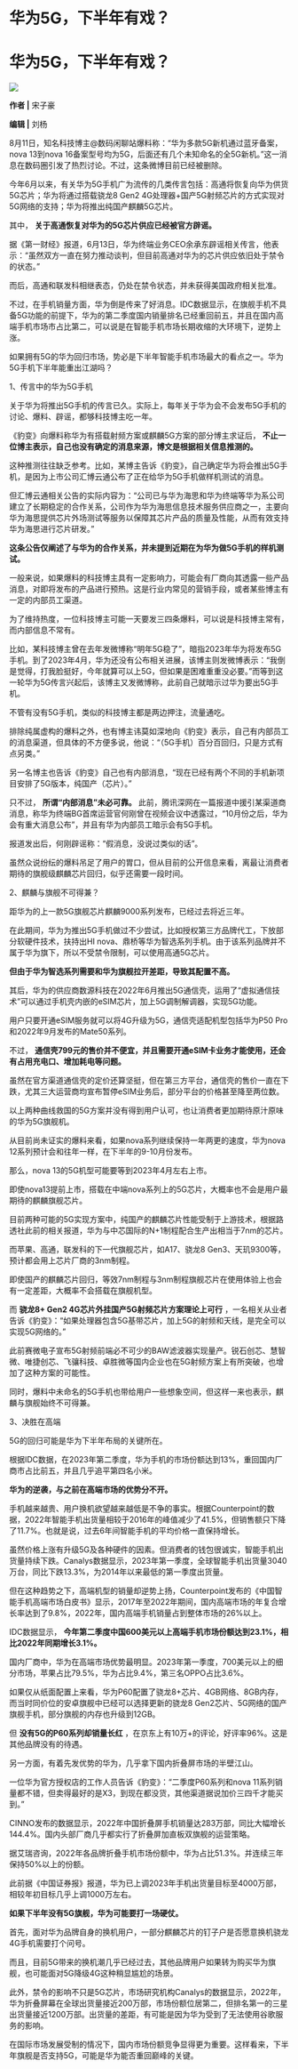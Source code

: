 # 华为5G，下半年有戏？

# 华为5G，下半年有戏？

![](https://inews.gtimg.com/news_bt/Ooud4uwf1MllzW7SUR_m1NhPwA8eyJ4s8Q-GO3Ar1veYgAA/1000)

**作者 |** 宋子豪

**编辑 |** 刘杨

8月11日，知名科技博主@数码闲聊站爆料称：“华为多款5G新机通过蓝牙备案，nova 13到nova
16备案型号均为5G，后面还有几个未知命名的全5G新机。”这一消息在数码圈引发了热烈讨论。不过，这条微博目前已经被删除。

今年6月以来，有关华为5G手机广为流传的几类传言包括：高通将恢复向华为供货5G芯片；华为将通过搭载骁龙8 Gen2
4G处理器+国产5G射频芯片的方式实现对5G网络的支持；华为将推出纯国产麒麟5G芯片。

其中， **关于高通恢复对华为的5G芯片供应已经被官方辟谣。**

据《第一财经》报道，6月13日，华为终端业务CEO余承东辟谣相关传言，他表示：“虽然双方一直在努力推动谈判，但目前高通对华为的芯片供应依旧处于禁令的状态。”

而后，高通和联发科相继表态，仍处在禁令状态，并未获得美国政府相关批准。

不过，在手机销量方面，华为倒是传来了好消息。IDC数据显示，在旗舰手机不具备5G功能的前提下，华为的第二季度国内销量排名已经重回前五，并且在国内高端手机市场市占比第二，可以说是在智能手机市场长期收缩的大环境下，逆势上涨。

如果拥有5G的华为回归市场，势必是下半年智能手机市场最大的看点之一。华为5G手机下半年能重出江湖吗？

1、传言中的华为5G手机

关于华为将推出5G手机的传言已久。实际上，每年关于华为会不会发布5G手机的讨论、爆料、辟谣，都够科技博主吃一年。

《豹变》向爆料称华为有搭载射频方案或麒麟5G方案的部分博主求证后， **不止一位博主表示，自己也没有确定的消息来源，博文是根据相关信息推测的。**

这种推测往往缺乏参考。比如，某博主告诉《豹变》，自己确定华为将会推出5G手机，是因为上市公司汇博云通公布了正在给华为5G手机做样机测试的消息。

但汇博云通相关公告的实际内容为：“公司已与华为海思和华为终端等华为系公司建立了长期稳定的合作关系，公司作为华为海思信息技术服务供应商之一，主要向华为海思提供芯片外场测试等服务以保障其芯片产品的质量及性能，从而有效支持华为海思进行芯片研发。”

**这条公告仅阐述了与华为的合作关系，并未提到近期在为华为做5G手机的样机测试。**

一般来说，如果爆料的科技博主具有一定影响力，可能会有厂商向其透露一些产品消息，对即将发布的产品进行预热。这是行业内常见的营销手段，或者某些博主有一定的内部员工渠道。

为了维持热度，一位科技博主可能一天要发三四条爆料，可以说是科技博主常有，而内部信息不常有。

比如，某科技博主曾在去年发微博称“明年5G稳了”，暗指2023年华为将发布5G手机。到了2023年4月，华为还没有公布相关进展，该博主则发微博表示：“我倒是觉得，打我脸挺好，今年就算可以上5G，但如果是困难重重没必要。”而等到这一轮华为5G传言兴起后，该博主又发微博称，此前自己就暗示过华为要出5G手机。

不管有没有5G手机，类似的科技博主都是两边押注，流量通吃。

排除纯属虚构的爆料之外，也有博主讳莫如深地向《豹变》表示，自己有内部员工的消息渠道，但具体的不方便多说，他说：“（5G手机）百分百回归，只是方式有点另类。”

另一名博主也告诉《豹变》自己也有内部消息，“现在已经有两个不同的手机新项目安排了5G版本，纯国产（芯片）。”

只不过， **所谓“内部消息”未必可靠。**
此前，腾讯深网在一篇报道中援引某渠道商消息，称华为终端BG首席运营官何刚曾在视频会议中透露过，“10月份之后，华为会有重大消息公布”，并且有华为内部员工暗示会有5G手机。

报道发出后，何刚辟谣称：“假消息，没说过类似的话”。

虽然众说纷纭的爆料吊足了用户的胃口，但从目前的公开信息来看，离最让消费者期待的旗舰级麒麟芯片回归，似乎还需要一段时间。

2、麒麟与旗舰不可得兼？

距华为的上一款5G旗舰芯片麒麟9000系列发布，已经过去将近三年。

在此期间，华为为推出5G手机做过不少尝试，比如授权第三方品牌代工，下放部分软硬件技术，扶持出HI
nova、鼎桥等华为智选系列手机。由于该系列品牌并不属于华为旗下，所以不受禁令限制，可以使用高通5G芯片。

**但由于华为智选系列需要和华为旗舰拉开差距，导致其配置不高。**

其后，华为的供应商数源科技在2022年6月推出5G通信壳，运用了“虚拟通信技术”可以通过手机壳内嵌的eSIM芯片，加上5G调制解调器，实现5G功能。

用户只要开通eSIM服务就可以将4G升级为5G，通信壳适配机型包括华为P50 Pro和2022年9月发布的Mate50系列。

不过， **通信壳799元的售价并不便宜，并且需要开通eSIM卡业务才能使用，还会有占用充电口、增加耗电等问题。**

虽然在官方渠道通信壳的定价还算坚挺，但在第三方平台，通信壳的售价一直在下跌，尤其三大运营商均宣布暂停eSIM业务后，部分平台的价格甚至降至两位数。

以上两种曲线救国的5G方案并没有得到用户认可，也让消费者更加期待原汁原味的华为5G旗舰机。

从目前尚未证实的爆料来看，如果nova系列继续保持一年两更的速度，华为nova 12系列预计会和往年一样，在下半年的9-10月份发布。

那么，nova 13的5G机型可能要等到2023年4月左右上市。

即使nova13提前上市，搭载在中端nova系列上的5G芯片，大概率也不会是用户最期待的麒麟旗舰芯片。

目前两种可能的5G实现方案中，纯国产的麒麟芯片性能受制于上游技术，根据路透社此前的相关报道，华为与中芯国际的N+1制程配合生产出相当于7nm的芯片。

而苹果、高通，联发科的下一代旗舰芯片，如A17、骁龙8 Gen3、天玑9300等，预计都会用上芯片厂商的3nm制程。

即使国产的麒麟芯片回归，等效7nm制程与3nm制程旗舰芯片在使用体验上也会有一定差距，大概率不会搭载在旗舰机型。

而 **骁龙8+ Gen2 4G芯片外挂国产5G射频芯片方案理论上可行**
，一名相关从业者告诉《豹变》：“如果处理器包含5G基带芯片，加上5G的射频和天线，是完全可以实现5G网络的。”

此前赛微电子宣布5G射频前端必不可少的BAW滤波器实现量产。锐石创芯、慧智微、唯捷创芯、飞骧科技、卓胜微等国内企业也在5G射频方案上有所突破，也增加了这种方案的可能性。

同时，爆料中未命名的5G手机也带给用户一些想象空间，但这样一来也表示，麒麟与旗舰始终不可得兼。

3、决胜在高端

5G的回归可能是华为下半年布局的关键所在。

根据IDC数据，在2023年第二季度，华为手机的市场份额达到13%，重回国内厂商市占比前五，并且几乎追平第四名小米。

**华为的逆袭，与之前在高端市场的优势分不开。**

手机越来越贵、用户换机欲望越来越低是不争的事实。根据Counterpoint的数据，2022年智能手机出货量相较于2016年的峰值减少了41.5%，但销售额只下降了11.7%。也就是说，过去6年间智能手机的平均价格一直保持增长。

虽然价格上涨有升级5G及各种硬件的因素。但消费者的钱包很诚实，智能手机出货量持续下跌。Canalys数据显示，2023年第一季度，全球智能手机出货量3040万台，同比下跌13.3%，为2014年以来最低的第一季度出货量。

但在这种趋势之下，高端机型的销量却逆势上扬，Counterpoint发布的《中国智能手机高端市场白皮书》显示，2017年至2022年期间，国内高端市场的年复合增长率达到了9.8%，2022年，国内高端手机销量占到整体市场的26%以上。

IDC数据显示， **今年第二季度中国600美元以上高端手机市场份额达到23.1%，相比2022年同期增长3.1%。**

国内厂商中，华为在高端市场优势最明显。2023年第一季度，700美元以上的细分市场，苹果占比79.5%，华为占比9.4%，第三名OPPO占比3.6%。

如果仅从纸面配置上来看，华为P60配置了骁龙8+芯片、4GB网络、8GB内存，而当时同价位的安卓旗舰中已经可以选择更新的骁龙8
Gen2芯片、5G网络的国产旗舰手机，部分旗舰的内存也升级到12GB。

但 **没有5G的P60系列却销量长红** ，在京东上有10万+的评论，好评率96%。这是其他品牌没有的待遇。

另一方面，有着先发优势的华为，几乎拿下国内折叠屏市场的半壁江山。

一位华为官方授权店的工作人员告诉《豹变》：“二季度P60系列和nova
11系列销量都不错，但卖得最好的是X3，到现在都没货，其他渠道据说加价三四千才能买到。”

CINNO发布的数据显示，2022年中国折叠屏手机销量达283万部，同比大幅增长144.4%。国内头部厂商几乎都实行了折叠屏加直板双旗舰的运营策略。

据艾瑞咨询，2022年各品牌折叠手机市场份额中，华为占比51.3%。并连续三年保持50%以上的份额。

此前据《中国证券报》报道，华为已上调2023年手机出货量目标至4000万部，相较年初目标几乎上调1000万左右。

**如果下半年没有5G旗舰，华为可能要打一场硬仗。**

首先，面对华为品牌自身的换机用户，一部分麒麟芯片的钉子户是否愿意换机骁龙4G手机需要打个问号。

而且，目前5G带来的换机潮几乎已经过去，其他品牌用户如果转为购买华为旗舰，也可能面对5G降级4G这种稍显尴尬的场景。

此外，禁令的影响不只是5G芯片，市场研究机构Canalys的数据显示，2022年，华为折叠屏幕在全球出货量接近200万部，市场份额位居第二，但排名第一的三星出货量接近1200万部。出货量的差距，有可能是因为华为受到了无法使用谷歌服务的影响。

在国际市场发展受制的情况下，国内市场份额竞争显得更为重要。这样看来，下半年旗舰是否支持5G，可能是华为能否重回巅峰的关键。


